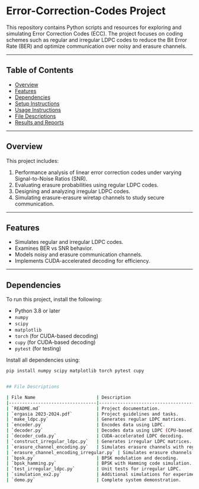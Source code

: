 # Error-Correction-Codes Project

This repository contains Python scripts and resources for exploring and simulating Error Correction Codes (ECC). The project focuses on coding schemes such as regular and irregular LDPC codes to reduce the Bit Error Rate (BER) and optimize communication over noisy and erasure channels.

---

## Table of Contents
- [Overview](#overview)
- [Features](#features)
- [Dependencies](#dependencies)
- [Setup Instructions](#setup-instructions)
- [Usage Instructions](#usage-instructions)
- [File Descriptions](#file-descriptions)
- [Results and Reports](#results-and-reports)
---

## Overview

This project includes:
1. Performance analysis of linear error correction codes under varying Signal-to-Noise Ratios (SNR).
2. Evaluating erasure probabilities using regular LDPC codes.
3. Designing and analyzing irregular LDPC codes.
4. Simulating erasure-erasure wiretap channels to study secure communication.

---

## Features

- Simulates regular and irregular LDPC codes.
- Examines BER vs SNR behavior.
- Models noisy and erasure communication channels.
- Implements CUDA-accelerated decoding for efficiency.

---

## Dependencies

To run this project, install the following:
- Python 3.8 or later
- `numpy`
- `scipy`
- `matplotlib`
- `torch` (for CUDA-based decoding)
- `cupy` (for CUDA-based decoding)
- `pytest` (for testing)

Install all dependencies using:
```bash
pip install numpy scipy matplotlib torch pytest cupy


## File Descriptions

| File Name                       | Description                                                                 |
|---------------------------------|-----------------------------------------------------------------------------|
| `README.md`                     | Project documentation.                                                     |
| `ergasia 2023-2024.pdf`         | Project guidelines and tasks.                                              |
| `make_ldpc.py`                  | Generates regular LDPC matrices.                                           |
| `encoder.py`                    | Encodes data using LDPC.                                                   |
| `decoder.py`                    | Decodes data using LDPC (CPU-based).                                       |
| `decoder_cuda.py`               | CUDA-accelerated LDPC decoding.                                            |
| `construct_irregular_ldpc.py`   | Generates irregular LDPC matrices.                                         |
| `erasure_channel_encoding.py`   | Simulates erasure channels with regular LDPC codes.                        |
| `erasure_channel_encoding_irregular.py` | Simulates erasure channels with irregular LDPC codes.             |
| `bpsk.py`                       | BPSK modulation and decoding.                                              |
| `bpsk_hamming.py`               | BPSK with Hamming code simulation.                                         |
| `test_irregular_ldpc.py`        | Unit tests for irregular LDPC.                                             |
| `simulation_ex2.py`             | Additional simulations for experiment 2.                                   |
| `demo.py`                       | Complete system demonstration.                                             |
